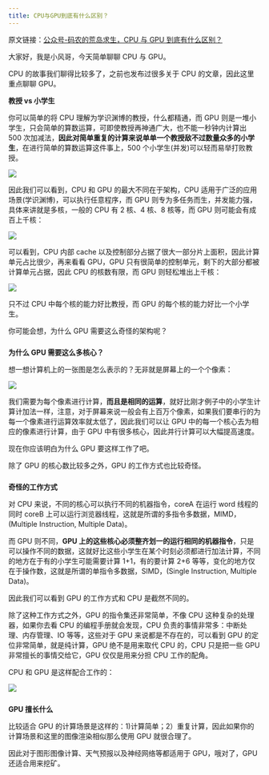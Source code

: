 ```yaml
---
title: CPU与GPU到底有什么区别？
---
```


原文链接：[公众号-码农的荒岛求生，CPU 与 GPU 到底有什么区别？](https://mp.weixin.qq.com/s/Vokg9qdQaWt3pPtWeHPkew)

大家好，我是小风哥，今天简单聊聊 CPU 与 GPU。

CPU 的故事我们聊得比较多了，之前也发布过很多关于 CPU 的文章，因此这里重点聊聊 GPU。

**教授 vs 小学生**

你可以简单的将 CPU 理解为学识渊博的教授，什么都精通，而 GPU 则是一堆小学生，只会简单的算数运算，可即使教授再神通广大，也不能一秒钟内计算出 500 次加减法，**因此对简单重复的计算来说单单一个教授敌不过数量众多的小学生**，在进行简单的算数运算这件事上，500 个小学生(并发)可以轻而易举打败教授。

![](https://notes-learning.oss-cn-beijing.aliyuncs.com/ada20417-f607-4763-9bff-f503a64ca4e5/640)

因此我们可以看到，CPU 和 GPU 的最大不同在于架构，CPU 适用于广泛的应用场景(学识渊博)，可以执行任意程序，而 GPU 则专为多任务而生，并发能力强，具体来讲就是多核，一般的 CPU 有 2 核、4 核、8 核等，而 GPU 则可能会有成百上千核：

![](https://notes-learning.oss-cn-beijing.aliyuncs.com/ada20417-f607-4763-9bff-f503a64ca4e5/640)

可以看到，CPU 内部 cache 以及控制部分占据了很大一部分片上面积，因此计算单元占比很少，再来看看 GPU，GPU 只有很简单的控制单元，剩下的大部分都被计算单元占据，因此 CPU 的核数有限，而 GPU 则轻松堆出上千核：

![](https://notes-learning.oss-cn-beijing.aliyuncs.com/ada20417-f607-4763-9bff-f503a64ca4e5/640)

只不过 CPU 中每个核的能力好比教授，而 GPU 的每个核的能力好比一个小学生。

你可能会想，为什么 GPU 需要这么奇怪的架构呢？

#####

**为什么 GPU 需要这么多核心？**

想一想计算机上的一张图是怎么表示的？无非就是屏幕上的一个个像素：

![](https://notes-learning.oss-cn-beijing.aliyuncs.com/ada20417-f607-4763-9bff-f503a64ca4e5/640)

我们需要为每个像素进行计算，**而且是相同的运算**，就好比刚才例子中的小学生计算计加法一样，注意，对于屏幕来说一般会有上百万个像素，如果我们要串行的为每一个像素进行运算效率就太低了，因此我们可以让 GPU 中的每一个核心去为相应的像素进行计算，由于 GPU 中有很多核心，因此并行计算可以大幅提高速度。

现在你应该明白为什么 GPU 要这样工作了吧。

除了 GPU 的核心数比较多之外，GPU 的工作方式也比较奇怪。

#####

**奇怪的工作方式**

对 CPU 来说，不同的核心可以执行不同的机器指令，coreA 在运行 word 线程的同时 coreB 上可以运行浏览器线程，这就是所谓的多指令多数据，MIMD，(Multiple Instruction, Multiple Data)。

而 GPU 则不同，**GPU 上的这些核心必须整齐划一的运行相同的机器指令**，只是可以操作不同的数据，这就好比这些小学生在某个时刻必须都进行加法计算，不同的地方在于有的小学生可能需要计算 1+1，有的要计算 2+6 等等，变化的地方仅在于操作数，这就是所谓的单指令多数据，SIMD，(Single Instruction, Multiple Data)。

因此我们可以看到 GPU 的工作方式和 CPU 是截然不同的。

除了这种工作方式之外，GPU 的指令集还非常简单，不像 CPU 这种复杂的处理器，如果你去看 CPU 的编程手册就会发现，CPU 负责的事情非常多：中断处理、内存管理、IO 等等，这些对于 GPU 来说都是不存在的，可以看到 GPU 的定位非常简单，就是纯计算，GPU 绝不是用来取代 CPU 的，CPU 只是把一些 GPU 非常擅长的事情交给它，GPU 仅仅是用来分担 CPU 工作的配角。

CPU 和 GPU 是这样配合工作的：

![](https://notes-learning.oss-cn-beijing.aliyuncs.com/ada20417-f607-4763-9bff-f503a64ca4e5/640)

#####

**GPU 擅长什么**

比较适合 GPU 的计算场景是这样的：1)计算简单；2）重复计算，因此如果你的计算场景和这里的图像渲染相似那么使用 GPU 就很合理了。

因此对于图形图像计算、天气预报以及神经网络等都适用于 GPU，哦对了，GPU 还适合用来挖矿。
